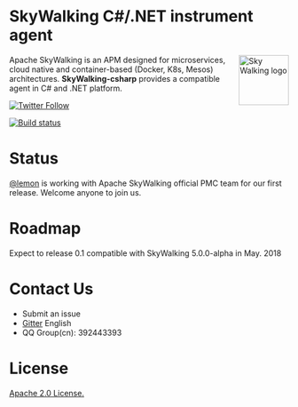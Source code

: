 SkyWalking C#/.NET instrument agent
==========

<img src="https://skywalkingtest.github.io/page-resources/3.0/skywalking.png" alt="Sky Walking logo" height="90px" align="right" />

Apache SkyWalking is an APM designed for microservices, cloud native and container-based (Docker, K8s, Mesos) architectures. **SkyWalking-csharp** provides a compatible agent in C# and .NET platform.

[![Twitter Follow](https://img.shields.io/twitter/follow/asfskywalking.svg?style=for-the-badge&label=Follow&logo=twitter)](https://twitter.com/AsfSkyWalking)

[![Build status](https://ci.appveyor.com/api/projects/status/fl6vucwfn1vu94dv/branch/master?svg=true)](https://ci.appveyor.com/project/wu-sheng/skywalking-csharp/branch/master)

# Status
[@lemon](https://github.com/liuhaoyang) is working with Apache SkyWalking official PMC team for our first release. Welcome anyone to join us.

# Roadmap
Expect to release 0.1 compatible with SkyWalking 5.0.0-alpha in May. 2018

# Contact Us
* Submit an issue
* [Gitter](https://gitter.im/openskywalking/Lobby) English
* QQ Group(cn): 392443393

# License
[Apache 2.0 License.](/LICENSE)
